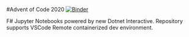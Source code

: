 #Advent of Code 2020
[![Binder](https://mybinder.org/badge_logo.svg)](https://mybinder.org/v2/gh/bolte-17/Advent-of-Code-2020/HEAD)

F# Jupyter Notebooks powered by new Dotnet Interactive.
Repository supports VSCode Remote containerized dev environment.